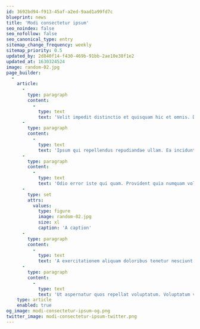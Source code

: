 ```yaml
---
id: 3692bd94-f913-45af-a2ed-9aad1a99fd7c
blueprint: news
title: 'Modi consectetur ipsum'
seo_noindex: false
seo_nofollow: false
seo_canonical_type: entry
sitemap_change_frequency: weekly
sitemap_priority: 0.5
updated_by: 2d840f14-f430-469b-91bb-2ae10e38f1e2
updated_at: 1630324524
image: random-02.jpg
page_builder:
  -
    article:
      -
        type: paragraph
        content:
          -
            type: text
            text: 'Velit impedit distinctio et quisquam hic et omnis. Dolor delectus quam ducimus explicabo atque eaque voluptatem. Earum facilis accusantium dolorem quibusdam quis unde at. Unde fugiat ab voluptatibus adipisci.'
      -
        type: paragraph
        content:
          -
            type: text
            text: 'Ipsum qui repellendus repudiandae ullam. Ea incidunt mollitia unde. Quasi repellendus dolores laboriosam omnis.'
      -
        type: paragraph
        content:
          -
            type: text
            text: 'Odio error iste qui quam. Provident quia numquam voluptate nam minima. Vitae qui dolorem sunt veniam dolores natus fuga quos. Necessitatibus voluptas velit delectus.'
      -
        type: set
        attrs:
          values:
            type: figure
            image: random-02.jpg
            size: xl
            caption: 'A caption'
      -
        type: paragraph
        content:
          -
            type: text
            text: 'A exercitationem aliquam doloribus tenetur nesciunt quia. Maiores tempora accusamus saepe est libero laborum blanditiis quia. Qui aliquam voluptatem porro laudantium et distinctio consectetur optio. Et nisi fugit accusamus in. Facere repellendus est perspiciatis perferendis reiciendis repudiandae et et.'
      -
        type: paragraph
        content:
          -
            type: text
            text: 'Ut aspernatur quos repellat voluptatum. Voluptatum voluptas animi dolorem doloremque. Ex minus quis perferendis odit vel facilis veniam ipsam.'
    type: article
    enabled: true
og_image: modi-consectetur-ipsum-og.png
twitter_image: modi-consectetur-ipsum-twitter.png
---
```

